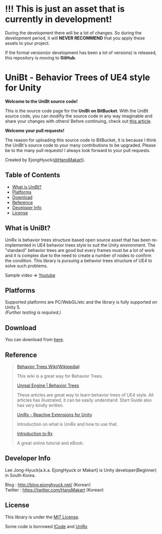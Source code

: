 !!! This is just an asset that is currently in development!
===========================================================
During the development there will be a lot of changes.
So during the development period, it will **NEVER RECOMMEND** that you apply these assets to your project.

If the formal version(or development has been a lot of versions) is released, this repository is moving to **GitHub**.


UniBt - Behavior Trees of UE4 style for Unity
=========================================================
**Welcome to the UniBt source code!**

This is the source code page for the **UniBt on BitBucket**.
With the UniBt source code, you can modifiy the source code in any way imaginable and share your changes with others!
Before continuing, check out [this article](#what-is-unibt).

**Welcome your pull requests!**

The reason for uploading this source code to BitBucket, it is because I think the UniBt's source code to your many contributions to be upgraded.
Please be to the many pull requests!
I always look forward to your pull requests.

Created by EjongHyuck([@HansMakart](https://twitter.com/HansMakart)).


Table of Contents
-----------------
- [What is UniBt?](#what-is-unibt)
- [Platforms](#platforms)
- [Download](#download)
- [Reference](#reference)
- [Developer Info](#developer-info)
- [License](#license)


What is UniBt?
--------------
UniRx is behavior trees structure based open source asset that has been re-implemented in UE4 behavior trees style to suit the Unity environment.
The "standard" behavior trees are good but every frames must be a lot of work and it is complex due to the need to create a number of nodes to confirm the condition.
This library is pursuing a behavior trees structure of UE4 to solve such problems.

Sample video => [Youtube](https://www.youtube.com/watch?v=vBdgVHykTO8)


Platforms
---------
Supported platforms are PC/WebGL/etc and the library is fully supported on Unity 5.  
*(Further testing is required.)*


Download
--------
You can download from [here](https://bitbucket.org/ejonghyuck/unibt/src/d1b022f6c99cdeb80599b5cd30ed5803f460f5ec/Packages/UBT.v.0.1.3.unitypackage?at=master).


Reference
---------
>[Behavior Trees Wiki(Wikipedia)](https://en.wikipedia.org/wiki/Behavior_Trees)
>
>This wiki is a great way for Behavior Trees.
>
>[Unreal Engine | Behavior Trees](https://docs.unrealengine.com/latest/INT/Engine/AI/BehaviorTrees/index.html)
>
>These articles are great way to learn behavior trees of UE4 style.
>All articles has illustrated, it can be easily understand.
>Start Guide also has very kindly written.
>
>[UniRx - Reactive Extensions for Unity](http://www.slideshare.net/neuecc/unirx-reactive-extensions-for-unityen)
>
>Introduction on what is UniRx and how to use that.
>
>[Introduction to Rx](http://introtorx.com/)
>
>A great online tutorial and eBook.


Developer Info
-----------
Lee Jong-Hyuck(a.k.a. EjongHyuck or Makart) is Unity developer(Beginner) in South Korea.

Blog : http://blog.ejonghyuck.net/ (Korean)  
Twitter : https://twitter.com/HansMakart (Korean)  


License
-------
This library is under the [MIT License](https://en.wikipedia.org/wiki/MIT_License).

Some code is borrowed [ICode](https://www.assetstore.unity3d.com/kr/#!/content/13761) and [UniRx](https://github.com/neuecc/UniRx)